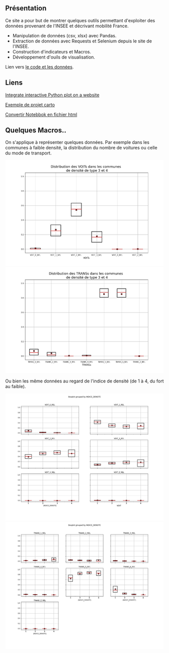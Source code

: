 ## Présentation

Ce site a pour but de montrer quelques outils permettant d'exploiter des données provenant de l'INSEE et décrivant mobilité France.

  * Manipulation de données (csv, xlsx) avec Pandas.
  * Extraction de données avec Requests et Selenium depuis le site de l'INSEE.
  * Construction d'indicateurs et Macros.
  * Développement d'ouils de visualisation.
  
Lien vers [le code et les données](https://github.com/victor4v/wavestone.git).

## Liens
[Integrate interactive Python plot on a website](https://www.freecodecamp.org/news/how-to-embed-interactive-python-visualizations-on-your-website-with-python-and-matplotlib/)

[Exemple de projet carto](https://github.com/gotoariel/folium-demo)

[Convertir Notebbok en fichier html](https://github.com/jupyter/nbconvert)


## Quelques Macros..

On s'applique à représenter quelques données. Par exemple dans les communes à faible densité, la distribution du nombre de voitures ou celle du mode de transport. 

![La distribution du nombre de voitures](./images/low%20density/('VOITs'%2C%20False).jpg)
![La distribution du mode de transport](./images/low%20density/('TRANSs'%2C%20False).jpg)

Ou bien les même données au regard de l'indice de densité (de 1 à 4, du fort au faible).

![La distribution du nombre de voitures par indice de densité](./images/by_density/12v34('VOIT'%2C%20False).jpg)
![La distribution du  mode de transport par indice de densité](./images/by_density/12v34('TRANS'%2C%20False).jpg)

